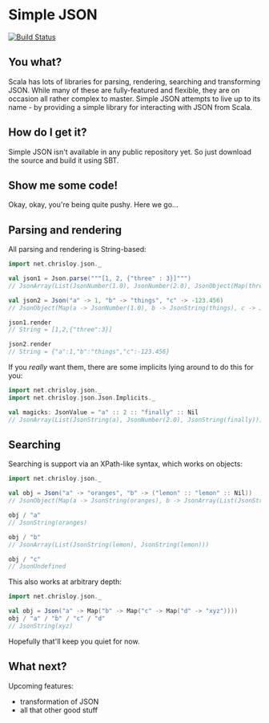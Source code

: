 Simple JSON
===========

[![Build Status](https://travis-ci.org/chrisloy/simple-json.png?branch=master)](https://travis-ci.org/chrisloy/simple-json)

You what?
---------

Scala has lots of libraries for parsing, rendering, searching and transforming JSON. While many of these are fully-featured and flexible, they are on occasion all rather complex to master. Simple JSON attempts to live up to its name - by providing a simple library for interacting with JSON from Scala.

How do I get it?
----------------

Simple JSON isn't available in any public repository yet. So just download the source and build it using SBT.

Show me some code!
------------------

Okay, okay, you're being quite pushy. Here we go...

Parsing and rendering
---------------------

All parsing and rendering is String-based:

```scala
import net.chrisloy.json._

val json1 = Json.parse("""[1, 2, {"three" : 3}]""")
// JsonArray(List(JsonNumber(1.0), JsonNumber(2.0), JsonObject(Map(three -> JsonNumber(3.0)))))

val json2 = Json("a" -> 1, "b" -> "things", "c" -> -123.456)
// JsonObject(Map(a -> JsonNumber(1.0), b -> JsonString(things), c -> JsonNumber(-123.456)))

json1.render
// String = [1,2,{"three":3}]

json2.render
// String = {"a":1,"b":"things","c":-123.456}
```

If you *really* want them, there are some implicits lying around to do this for you:

```scala
import net.chrisloy.json._
import net.chrisloy.json.Json.Implicits._

val magicks: JsonValue = "a" :: 2 :: "finally" :: Nil
// JsonArray(List(JsonString(a), JsonNumber(2.0), JsonString(finally)))
```

Searching
---------

Searching is support via an XPath-like syntax, which works on objects:

```scala
import net.chrisloy.json._

val obj = Json("a" -> "oranges", "b" -> ("lemon" :: "lemon" :: Nil))
// JsonObject(Map(a -> JsonString(oranges), b -> JsonArray(List(JsonString(lemon), JsonString(lemon)))))

obj / "a"
// JsonString(oranges)

obj / "b"
// JsonArray(List(JsonString(lemon), JsonString(lemon)))

obj / "c"
// JsonUndefined
```

This also works at arbitrary depth:

```scala
import net.chrisloy.json._

val obj = Json("a" -> Map("b" -> Map("c" -> Map("d" -> "xyz"))))
obj / "a" / "b" / "c" / "d"
// JsonString(xyz)
```

Hopefully that'll keep you quiet for now.

What next?
----------

Upcoming features:
 - transformation of JSON
 - all that other good stuff
